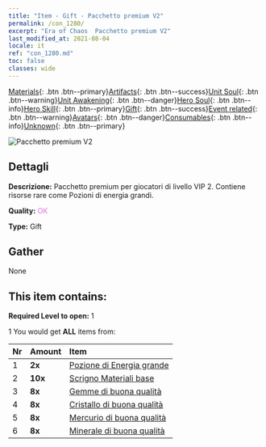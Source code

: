 ```yaml
---
title: "Item - Gift - Pacchetto premium V2"
permalink: /con_1280/
excerpt: "Era of Chaos  Pacchetto premium V2"
last_modified_at: 2021-08-04
locale: it
ref: "con_1280.md"
toc: false
classes: wide
---
```

 [Materials](/ItemsIT/){: .btn .btn--primary}[Artifacts](/ItemsIT/Artifacts/){: .btn .btn--success}[Unit Soul](/ItemsIT/UnitSoul/){: .btn .btn--warning}[Unit Awakening](/ItemsIT/UnitAwakening/){: .btn .btn--danger}[Hero Soul](/ItemsIT/HeroSoul/){: .btn .btn--info}[Hero Skill](/ItemsIT/HeroSkill/){: .btn .btn--primary}[Gift](/ItemsIT/Gift/){: .btn .btn--success}[Event related](/ItemsIT/Events/){: .btn .btn--warning}[Avatars](/ItemsIT/Avatars/){: .btn .btn--danger}[Consumables](/ItemsIT/Consumables/){: .btn .btn--info}[Unknown](/ItemsIT/Unknown/){: .btn .btn--primary}

 ![Pacchetto premium V2](/images/t/i_905002.png)

## Dettagli
 **Descrizione:** Pacchetto premium per giocatori di livello VIP 2. Contiene risorse rare come Pozioni di energia grandi.

 **Quality:** <span style="color: #DA70D6">OK</span>

 **Type:** Gift

## Gather

  None

## This item contains:

 **Required Level to open:** 1

 1 You would get **ALL** items  from:

  | Nr | Amount |     Item    |
  |:---|:-------|:------------|
  | 1 |  **2x** | [Pozione di Energia grande](/ItemsIT/con_706/) |  | 
  | 2 |  **10x** | [Scrigno Materiali base](/ItemsIT/con_756/) |  | 
  | 3 |  **8x** | [Gemme di buona qualità](/ItemsIT/mat_16/) |  | 
  | 4 |  **8x** | [Cristallo di buona qualità](/ItemsIT/mat_17/) |  | 
  | 5 |  **8x** | [Mercurio di buona qualità](/ItemsIT/mat_14/) |  | 
  | 6 |  **8x** | [Minerale di buona qualità](/ItemsIT/mat_12/) |  | 

